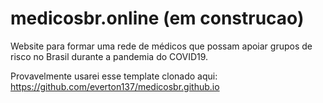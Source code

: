 # medicosbr.online (em construcao)
Website para formar uma rede de médicos que possam apoiar grupos de risco no Brasil durante a pandemia do COVID19.

Provavelmente usarei esse template clonado aqui: https://github.com/everton137/medicosbr.github.io

